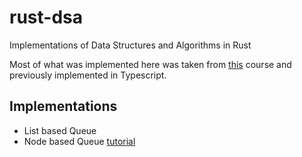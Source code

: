 # rust-dsa
Implementations of Data Structures and Algorithms in Rust

Most of what was implemented here was taken from [this](https://frontendmasters.com/courses/algorithms/) course and previously implemented in Typescript.

## Implementations
- List based Queue
- Node based Queue [tutorial](https://applied-math-coding.medium.com/implementing-a-queue-in-rust-583cf068b2b5)
